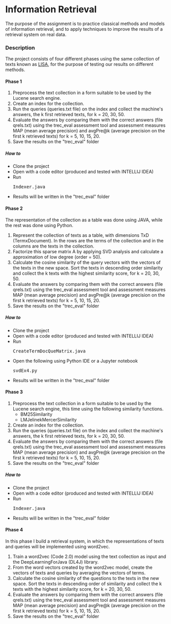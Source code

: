 # Information Retrieval

The purpose of the assignment is to practice classical methods and models of information retrieval, and to apply techniques to improve the results of a retrieval system on real data.

<h3>Description</h3>
The project consists of four different phases using the same collection of texts known as <a href="http://ir.dcs.gla.ac.uk/resources/test_collections/lisa/">LISA</a>, for the purpose of testing our results on different methods.

<h4>Phase 1</h4>

<ol>
  <li>Preprocess the text collection in a form suitable to be used by the Lucene search engine. 
  <li>Create an index for the collection.
  <li>Run the queries (queries.txt file) on the index and collect the machine's answers, the k first retrieved texts, for k = 20, 30, 50. 
  <li>Evaluate the answers by comparing them with the correct answers (file qrels.txt) using the trec_eval assessment tool and assessment measures MAP (mean average precision) and avgPre@k (average precision on the first k retrieved  texts) for k = 5, 10, 15, 20.
  <li>Save the results on the "trec_eval" folder
</ol>

<h5>How to</h5>
<ul>
  <li>Clone the project
  <li>Open with a code editor (produced and tested with INTELLIJ IDEA)
  <li>Run
  <pre>Indexer.java</pre>
  <li>Results will be written in the "trec_eval" folder
</ul>

<h4>Phase 2</h4>

The representation of the collection as a table was done using JAVA, while the rest was done using Python.
<ol>
  <li>Represent the collection of texts as a table, with dimensions TxD (TermxDocument). In the rows are the terms of the collection and in the columns are the texts in the collection.
  <li>Factorize this sparse matrix A by applying SVD analysis and calculate a approximation of low degree (order = 50).
  <li>Calculate the cosine similarity of the query vectors with the vectors of the texts in the new space.  Sort the texts in descending order similarity and collect the k texts with the highest similarity score, for k = 20, 30, 50. 
  <li>Evaluate the answers by comparing them with the correct answers (file qrels.txt) using the trec_eval assessment tool and assessment measures MAP (mean average precision) and avgPre@k (average precision on the first k retrieved  texts) for k = 5, 10, 15, 20.
  <li>Save the results on the "trec_eval" folder
</ol>

<h5>How to</h5>
<ul>
  <li>Clone the project
  <li>Open with a code editor (produced and tested with INTELLIJ IDEA)
  <li>Run
  <pre>CreateTermDocQueMatrix.java</pre>
  <li>Open the following using Python IDE or a Jupyter notebook
  <pre>svdEx4.py</pre>
  <li>Results will be written in the "trec_eval" folder
</ul>

<h4>Phase 3</h4>
<ol>
  <li>Preprocess the text collection in a form suitable to be used by the Lucene search engine, this time using the following similarity functions.
  <ul>
    <li>BM25Similarity
    <li>LMJelinekMercerSimilarity
  </ul>
  <li>Create an index for the collection.
  <li>Run the queries (queries.txt file) on the index and collect the machine's answers, the k first retrieved texts, for k = 20, 30, 50. 
  <li>Evaluate the answers by comparing them with the correct answers (file qrels.txt) using the trec_eval assessment tool and assessment measures MAP (mean average precision) and avgPre@k (average precision on the first k retrieved  texts) for k = 5, 10, 15, 20.
  <li>Save the results on the "trec_eval" folder
</ol>


<h5>How to</h5>
<ul>
  <li>Clone the project
  <li>Open with a code editor (produced and tested with INTELLIJ IDEA)
  <li>Run
  <pre>Indexer.java</pre>
  <li>Results will be written in the "trec_eval" folder
</ul>

<h4>Phase 4</h4>

In this phase I build a retrieval system, in which the representations of texts and queries will be implemented using word2vec.
<ol>
  <li>Train a word2vec (Code 2.0) model using the text collection as input and the DeepLearningForJava (DL4J) library.
  <li>From the word vectors created by the word2vec model, create the vectors of texts and queries by averaging the vectors of terms.
  <li>Calculate the cosine similarity of the questions to the texts in the new space. Sort the texts in descending order of similarity and collect the k texts with the highest similarity score, for k = 20, 30, 50.
  <li>Evaluate the answers by comparing them with the correct answers (file qrels.txt) using the trec_eval assessment tool and assessment measures MAP (mean average precision) and avgPre@k (average precision on the first k retrieved  texts) for k = 5, 10, 15, 20.
  <li>Save the results on the "trec_eval" folder
</ol>

